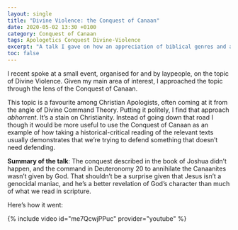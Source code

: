 ```yaml
---
layout: single
title: "Divine Violence: the Conquest of Canaan"
date: 2020-05-02 13:30 +0100
category: Conquest of Canaan
tags: Apologetics Conquest Divine-Violence
excerpt: "A talk I gave on how an appreciation of biblical genres and archaeological evidence can help us navigate difficult passages."
toc: false
---
```


I recent spoke at a small event, organised for and by laypeople, on the topic of Divine Violence. Given my main area of interest, I approached the topic through the lens of the Conquest of Canaan.

This topic is a favourite among Christian Apologists, often coming at it from the angle of Divine Command Theory. Putting it politely, I find that approach _abhorrent_. It’s a stain on Christianity. Instead of going down that road I though it would be more useful to use the Conquest of Canaan as an example of how taking a historical-critical reading of the relevant texts usually demonstrates that we’re trying to defend something that doesn’t need defending.

**Summary of the talk**: The conquest described in the book of Joshua didn’t happen, and the command in Deuteronomy 20 to annihilate the Canaanites wasn’t given by God. That shouldn’t be a surprise given that Jesus isn’t a genocidal maniac, and he’s a better revelation of God’s character than much of what we read in scripture.

Here’s how it went:

{% include video id="me7QcwjPPuc" provider="youtube" %}
